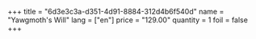 +++
title = "6d3e3c3a-d351-4d91-8884-312d4b6f540d"
name = "Yawgmoth's Will"
lang = ["en"]
price = "129.00"
quantity = 1
foil = false
+++
